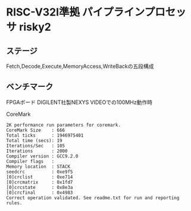 # RISC-V32I準拠 パイプラインプロセッサ risky2
## ステージ
Fetch,Decode,Execute,MemoryAccess,WriteBackの五段構成

## ベンチマーク
FPGAボード DIGILENT社製NEXYS VIDEOでの100MHz動作時

CoreMark

```
2K performance run parameters for coremark.
CoreMark Size    : 666
Total ticks      : 1946975401
Total time (secs): 19
Iterations/Sec   : 105
Iterations       : 2000
Compiler version : GCC9.2.0
Compiler flags   : 
Memory location  : STACK
seedcrc          : 0xe9f5
[0]crclist       : 0xe714
[0]crcmatrix     : 0x1fd7
[0]crcstate      : 0x8e3a
[0]crcfinal      : 0x4983
Correct operation validated. See readme.txt for run and reporting rules.
```

